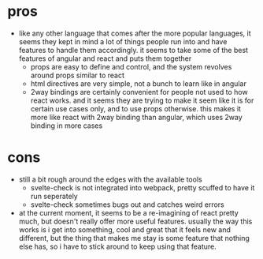 # pros
- like any other language that comes after the more popular languages, it seems they kept in mind a lot of things people run into and have features to handle them accordingly. it seems to take some of the best features of angular and react and puts them together
    - props are easy to define and control, and the system revolves around props similar to react
    - html directives are very simple, not a bunch to learn like in angular
    - 2way bindings are certainly convenient for people not used to how react works. and it seems they are trying to make it seem like it is for certain use cases only, and to use props otherwise. this makes it more like react with 2way binding than angular, which uses 2way binding in more cases

# cons
- still a bit rough around the edges with the available tools
    - svelte-check is not integrated into webpack, pretty scuffed to have it run seperately
    - svelte-check sometimes bugs out and catches weird errors
- at the current moment, it seems to be a re-imagining of react pretty much, but doesn't really offer more useful features.  usually the way this works is i get into something, cool and great that it feels new and different, but the thing that makes me stay is some feature that nothing else has, so i have to stick around to keep using that feature.